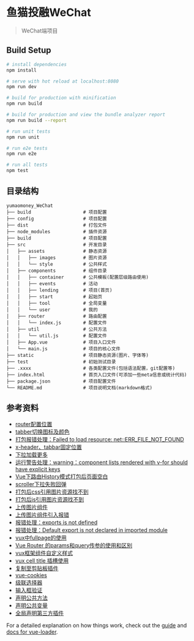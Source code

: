# 鱼猫投融WeChat

> WeChat端项目

## Build Setup

``` bash
# install dependencies
npm install

# serve with hot reload at localhost:8080
npm run dev

# build for production with minification
npm run build

# build for production and view the bundle analyzer report
npm run build --report

# run unit tests
npm run unit

# run e2e tests
npm run e2e

# run all tests
npm test
```

## 目录结构

```
yumaomoney_WeChat
├── build                   # 项目配置
├── config                  # 项目配置
├── dist                    # 打包文件
├── node_modules            # 插件资源
├── build                   # 项目配置
├── src                     # 开发目录
│   ├── assets              # 静态资源
│   │   ├── images          # 图片资源
│   │   └── style           # 公共样式
│   ├── components          # 组件目录
│   │   ├── container       # 公共模板(配置层级路由使用)
│   │   ├── events          # 活动
│   │   ├── lending         # 项目(首页)
│   │   ├── start           # 起始页
│   │   ├── tool            # 全局变量
│   │   └── user            # 我的
│   ├── router              # 路由配置
│   │   └── index.js        # 配置文件
│   ├── util                # 公共方法
│   │   └── util.js         # 配置文件
│   ├── App.vue             # 项目入口文件
│   └── main.js             # 项目的核心文件
├── static                  # 项目静态资源(图片、字体等)
├── test                    # 初始测试目录
├── .xxxx                   # 各类配置文件(包括语法配置，git配置等)
├── index.html              # 首页入口文件(可添加一些meta信息或统计代码)
├── package.json            # 项目配置文件
└── README.md               # 项目说明文档(markdown格式)
```

## 参考资料

* [router配置位置](https://www.cnblogs.com/padding1015/p/7884861.html)
* [tabber切换图标及颜色](https://blog.csdn.net/wandoumm/article/details/80168445)
* [打包报错处理：Failed to load resource: net::ERR_FILE_NOT_FOUND](https://blog.csdn.net/lhb_11/article/details/79455015)
* [x-header、tabbar固定位置](https://github.com/airyland/vux/issues/285)
* [下拉加载更多](https://www.jb51.net/article/132455.htm)
* [运行警告处理：warning：component lists rendered with v-for should have explicit keys](https://blog.csdn.net/twinkle2star/article/details/73741120)
* [Vue下路由History模式打包后页面空白](https://blog.csdn.net/sky2714/article/details/80887081)
* [scroller下拉失败回弹](https://blog.csdn.net/hh_liweihong/article/details/77066023)
* [打包后css引用图片资源找不到](https://blog.csdn.net/gdut_luoyifei/article/details/79001397)
* [打包后js引用图片资源找不到](https://blog.csdn.net/github_37533433/article/details/78937645)
* [上传图片组件](https://www.npmjs.com/package/vux-uploader)
* [上传图片组件引入报错](https://blog.csdn.net/wandoumm/article/details/80167708)
* [报错处理：exports is not defined](https://segmentfault.com/q/1010000011817644/a-1020000011818193)
* [报错处理：Default export is not declared in imported module](https://segmentfault.com/q/1010000004664827)
* [vux中fullpage的使用](https://www.jb51.net/article/108893.htm)
* [Vue Router 的params和query传参的使用和区别](https://blog.csdn.net/mf_717714/article/details/81945218)
* [vux框架组件自定义样式](https://blog.csdn.net/linggty/article/details/81512211)
* [vux cell title 插槽使用](https://segmentfault.com/q/1010000014234606/a-1020000014653614)
* [复制至剪贴板插件](https://www.cnblogs.com/wyhlightstar/p/8950430.html)
* [vue-cookies](https://www.cnblogs.com/s313139232/p/9341762.html)
* [级联选择器](https://blog.csdn.net/oulihong123/article/details/58327247/)
* [输入框验证](https://blog.csdn.net/honnyee/article/details/80691445)
* [声明公共方法](https://blog.csdn.net/sinat_17775997/article/details/78341907?locationNum=9&fps=1)
* [声明公共变量](https://www.jianshu.com/p/7547ff8760c3)
* [全局声明第三方插件](https://www.jb51.net/article/121740.htm)

For a detailed explanation on how things work, check out the [guide](http://vuejs-templates.github.io/webpack/) and [docs for vue-loader](http://vuejs.github.io/vue-loader).
